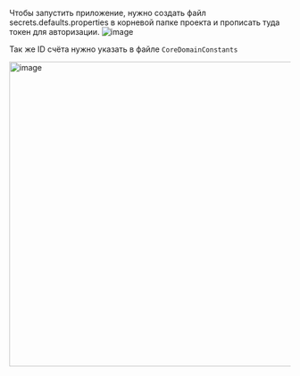 Чтобы запустить приложение, нужно создать файл secrets.defaults.properties в корневой папке проекта и прописать туда токен для авторизации.
![image](https://github.com/user-attachments/assets/90220d2a-fd33-4532-9e2d-6be5556dbb31)

Так же ID счёта нужно указать в файле `CoreDomainConstants`

<img width="885" height="546" alt="image" src="https://github.com/user-attachments/assets/30587eaf-2da8-47a2-8e51-88657d8d9cd1" />
